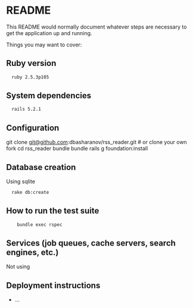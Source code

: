 # README

This README would normally document whatever steps are necessary to get the
application up and running.

Things you may want to cover:

## Ruby version
```sh
  ruby 2.5.3p105
```


## System dependencies
```sh
  rails 5.2.1
```
## Configuration
  git clone git@github.com:dbasharanov/rss_reader.git # or clone your own fork
  cd rss_reader
  bundle
  bundle rails g foundation:install


## Database creation
Using sqlite
```sh
  rake db:create
```

## How to run the test suite
```sh
    bundle exec rspec
```
## Services (job queues, cache servers, search engines, etc.)
Not using

## Deployment instructions

* ...

